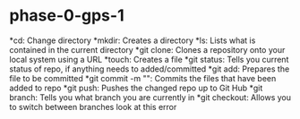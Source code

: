 # phase-0-gps-1

*cd: Change directory
*mkdir: Creates a directory
*ls: Lists what is contained in the current directory
*git clone: Clones a repository onto your local system using a URL
*touch: Creates a file
*git status: Tells you current status of repo, if anything needs to added/committed
*git add: Prepares the file to be committed
*git commit -m "": Commits the files that have been added to repo
*git push: Pushes the changed repo up to Git Hub
*git branch: Tells you what branch you are currently in
*git checkout: Allows you to switch between branches
look at this error
